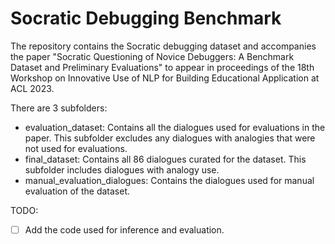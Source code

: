 # Socratic Debugging Benchmark


The repository contains the Socratic debugging dataset and accompanies the paper "Socratic Questioning of Novice Debuggers: A Benchmark Dataset and Preliminary Evaluations"  to appear in proceedings of the 18th Workshop on Innovative Use of NLP for Building Educational Application at ACL 2023.

There are 3 subfolders:
* evaluation_dataset: Contains all the dialogues used for evaluations in the paper. This subfolder excludes any dialogues with analogies that were not used for evaluations.
* final_dataset: Contains all 86 dialogues curated for the dataset. This subfolder includes dialogues with analogy use.
* manual_evaluation_dialogues: Contains the dialogues used for manual evaluation of the dataset.

TODO:

- [ ] Add the code used for inference and evaluation.
